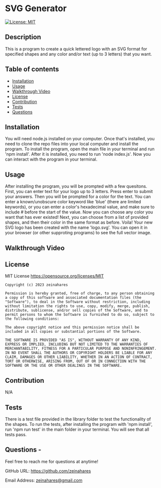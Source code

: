# SVG Generator

[![License: MIT](https://img.shields.io/badge/License-MIT-yellow.svg)](https://opensource.org/licenses/MIT)

## Description
This is a program to create a quick lettered  logo with an SVG format for specified shapes and any color and/or text (up to 3 letters) that you want.

## Table of contents
- [Installation](#installation)
- [Usage](#usage)
- [Walkthrough Video](#walkthrough-video)
- [License](#license)
- [Contribution](#contribution)
- [Tests](#tests)
- [Questions](#questions)
 

## Installation
You will need node.js installed on your computer. Once that's installed, you need to clone the repo files into your local computer and install the program. To install the program, open the main file in your terminal and run 'npm install'. After it is installed, you need to run 'node index.js'. Now you can interact with the program in your terminal.

## Usage
After installing the program, you will be prompted with a few quesitons. First, you can enter text for your logo up to 3 letters. Press enter to submit your answers. Then you will be prompted for a color for the text. You can enter a known/unobscure color keyword like 'blue' (there are limited keywords), or you can enter a color's hexadecimal value, and make sure to include # before the start of the value. Now you can choose any color you want that has ever existed! Next, you can choose from a list of provided shapes, and then their color in the same format as before. Voila! Your new SVG logo has been created with the name 'logo.svg'. You can open it in your browser (or other supproting programs) to see the full vector image. 

## Walkthrough Video


## License
MIT License https://opensource.org/licenses/MIT

    Copyright (c) 2023 zeinahares
    
    Permission is hereby granted, free of charge, to any person obtaining a copy of this software and associated documentation files (the "Software"), to deal in the Software without restriction, including without limitation the rights to use, copy, modify, merge, publish, distribute, sublicense, and/or sell copies of the Software, and to permit persons to whom the Software is furnished to do so, subject to the following conditions:
    
    The above copyright notice and this permission notice shall be included in all copies or substantial portions of the Software.
    
    THE SOFTWARE IS PROVIDED "AS IS", WITHOUT WARRANTY OF ANY KIND, EXPRESS OR IMPLIED, INCLUDING BUT NOT LIMITED TO THE WARRANTIES OF MERCHANTABILITY, FITNESS FOR A PARTICULAR PURPOSE AND NONINFRINGEMENT. IN NO EVENT SHALL THE AUTHORS OR COPYRIGHT HOLDERS BE LIABLE FOR ANY CLAIM, DAMAGES OR OTHER LIABILITY, WHETHER IN AN ACTION OF CONTRACT, TORT OR OTHERWISE, ARISING FROM, OUT OF OR IN CONNECTION WITH THE SOFTWARE OR THE USE OR OTHER DEALINGS IN THE SOFTWARE.

## Contribution
N/A

## Tests
There is a test file provided in the library folder to test the functionality of the shapes. To run the tests, after installing the program with 'npm install', run 'npm run test' in the main folder in your terminal. You will see that all tests pass. 
## Questions - 
  
Feel free to reach me for questions at anytime!

  GitHub URL: https://github.com/zeinahares 


  Email Address: zeinahares@gmail.com 
